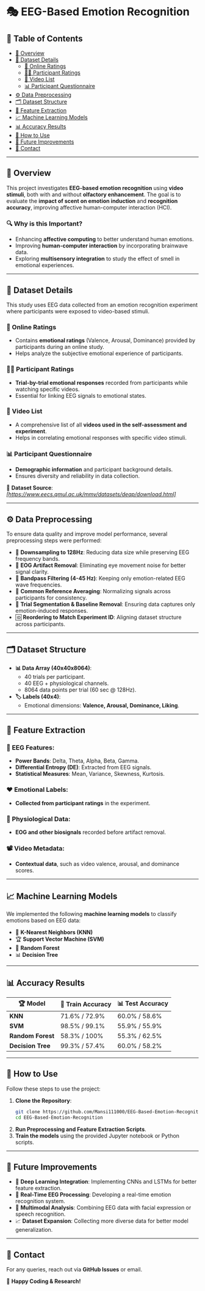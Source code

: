 # 🎭 EEG-Based Emotion Recognition

## 📑 Table of Contents
- [📌 Overview](#overview)
- [📂 Dataset Details](#dataset-details)
  - [📝 Online Ratings](#online-ratings)
  - [🧑‍🔬 Participant Ratings](#participant-ratings)
  - [📼 Video List](#video-list)
  - [📊 Participant Questionnaire](#participant-questionnaire)
- [⚙️ Data Preprocessing](#data-preprocessing)
- [🗂️ Dataset Structure](#dataset-structure)
- [🧠 Feature Extraction](#feature-extraction)
- [📈 Machine Learning Models](#machine-learning-models)
- [📊 Accuracy Results](#accuracy-results)
- [🚀 How to Use](#how-to-use)
- [🔮 Future Improvements](#future-improvements)
- [📧 Contact](#contact)

---

## 📌 Overview
This project investigates **EEG-based emotion recognition** using **video stimuli**, both with and without **olfactory enhancement**. The goal is to evaluate the **impact of scent on emotion induction** and **recognition accuracy**, improving affective human-computer interaction (HCI). 

### 🔍 Why is this Important?
- Enhancing **affective computing** to better understand human emotions.
- Improving **human-computer interaction** by incorporating brainwave data.
- Exploring **multisensory integration** to study the effect of smell in emotional experiences.

---

## 📂 Dataset Details
This study uses EEG data collected from an emotion recognition experiment where participants were exposed to video-based stimuli.

### 📝 Online Ratings
- Contains **emotional ratings** (Valence, Arousal, Dominance) provided by participants during an online study.
- Helps analyze the subjective emotional experience of participants.

### 🧑‍🔬 Participant Ratings
- **Trial-by-trial emotional responses** recorded from participants while watching specific videos.
- Essential for linking EEG signals to emotional states.

### 📼 Video List
- A comprehensive list of all **videos used in the self-assessment and experiment**.
- Helps in correlating emotional responses with specific video stimuli.

### 📊 Participant Questionnaire
- **Demographic information** and participant background details.
- Ensures diversity and reliability in data collection.

🔗 **Dataset Source**: *[https://www.eecs.qmul.ac.uk/mmv/datasets/deap/download.html]*

---

## ⚙️ Data Preprocessing
To ensure data quality and improve model performance, several preprocessing steps were performed:

- 🔽 **Downsampling to 128Hz**: Reducing data size while preserving EEG frequency bands.
- 👀 **EOG Artifact Removal**: Eliminating eye movement noise for better signal clarity.
- 📶 **Bandpass Filtering (4-45 Hz)**: Keeping only emotion-related EEG wave frequencies.
- 🔄 **Common Reference Averaging**: Normalizing signals across participants for consistency.
- 🎯 **Trial Segmentation & Baseline Removal**: Ensuring data captures only emotion-induced responses.
- 🆔 **Reordering to Match Experiment ID**: Aligning dataset structure across participants.

---

## 🗂️ Dataset Structure
- **📊 Data Array (40x40x8064)**:
  - 40 trials per participant.
  - 40 EEG + physiological channels.
  - 8064 data points per trial (60 sec @ 128Hz).
- **🏷️ Labels (40x4)**:
  - Emotional dimensions: **Valence, Arousal, Dominance, Liking**.

---

## 🧠 Feature Extraction
### 🔬 EEG Features:
- **Power Bands**: Delta, Theta, Alpha, Beta, Gamma.
- **Differential Entropy (DE)**: Extracted from EEG signals.
- **Statistical Measures**: Mean, Variance, Skewness, Kurtosis.

### ❤️ Emotional Labels:
- **Collected from participant ratings** in the experiment.

### 📡 Physiological Data:
- **EOG and other biosignals** recorded before artifact removal.

### 📽️ Video Metadata:
- **Contextual data**, such as video valence, arousal, and dominance scores.

---

## 📈 Machine Learning Models
We implemented the following **machine learning models** to classify emotions based on EEG data:

- 🤖 **K-Nearest Neighbors (KNN)**
- 🏆 **Support Vector Machine (SVM)**
- 🌳 **Random Forest**
- 📊 **Decision Tree**

---

## 📊 Accuracy Results
| 🏆 Model | 🎯 Train Accuracy | 📊 Test Accuracy |
|--------|--------------|-------------|
| **KNN** | 71.6% / 72.9% | 60.0% / 58.6% |
| **SVM** | 98.5% / 99.1% | 55.9% / 55.9% |
| **Random Forest** | 58.3% / 100% | 55.3% / 62.5% |
| **Decision Tree** | 99.3% / 57.4% | 60.0% / 58.2% |

---

## 🚀 How to Use
Follow these steps to use the project:

1. **Clone the Repository**:
   ```sh
   git clone https://github.com/Mansi111000/EEG-Based-Emotion-Recognition.git
   cd EEG-Based-Emotion-Recognition
   ```
2. **Run Preprocessing and Feature Extraction Scripts**.
3. **Train the models** using the provided Jupyter notebook or Python scripts.

---

## 🔮 Future Improvements
- 🤖 **Deep Learning Integration**: Implementing CNNs and LSTMs for better feature extraction.
- 🧠 **Real-Time EEG Processing**: Developing a real-time emotion recognition system.
- 🔗 **Multimodal Analysis**: Combining EEG data with facial expression or speech recognition.
- 📈 **Dataset Expansion**: Collecting more diverse data for better model generalization.

---

## 📧 Contact
For any queries, reach out via **GitHub Issues** or email.

🚀 **Happy Coding & Research!**

